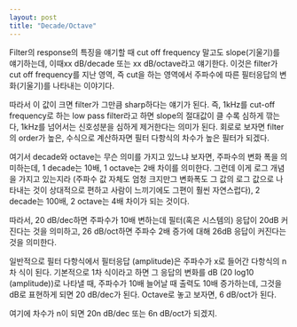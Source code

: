 ```yaml
---
layout: post
title: "Decade/Octave"
---
```



Filter의 response의 특징을 얘기할 때 cut off frequency 말고도 slope(기울기)를 얘기하는데, 이때xx dB/decade 또는 xx dB/octave라고 얘기한다. 이것은 filter가 cut off frequency를 지난 영역, 즉 cut을 하는 영역에서 주파수에 따른 필터응답의 변화(기울기)를 나타내는 이야기다.




따라서 이 값이 크면 filter가 그만큼 sharp하다는 얘기가 된다. 즉, 1kHz를 cut-off frequency로 하는 low pass filter라고 하면 slope의 절대값이 클 수록 심하게 깎는다, 1kHz를 넘어서는 신호성분을 심하게 제거한다는 의미가 된다. 회로로 보자면 filter의 order가 높은, 수식으로 계산하자면 필터 다항식의 차수가 높은 필터가 되겠다.




여기서 decade와 octave는 무슨 의미를 가지고 있느냐 보자면, 주파수의 변화 폭을 의미하는데, 1 decade는 10배, 1 octave는 2배 차이를 의미한다. 그런데 이게 로그 개념을 가지고 있는지라 (주파수 값 자체도 엄청 크지만그 변화폭도 그 값의 로그 값으로 나타내는 것이 상대적으로 편하고 사람이 느끼기에도 그편이 훨씬 자연스럽다), 2 decade는 100배, 2 octave는 4배 차이가 되는 것이다.




따라서, 20 dB/dec하면 주파수가 10배 변하는데 필터(혹은 시스템의) 응답이 20dB 커진다는 것을 의미하고, 26 dB/oct하면 주파수 2배 증가에 대해 26dB 응답이 커진다는 것을 의미한다.




일반적으로 필터 다항식에서 필터응답 (amplitude)은 주파수가 x로 들어간 다항식의 n차 식이 된다. 기본적으로 1차 식이라고 하면 그 응답의 변화를 dB (20 log10 (amplitude))로 나타낼 때, 주파수가 10배 늘어날 때 출력도 10배 증가하는데, 그것을 dB로 표현하게 되면 20 dB/dec가 된다. Octave로 놓고 보자면, 6 dB/oct가 된다.




여기에 차수가 n이 되면 20n dB/dec 또는 6n dB/oct가 되겠지. 


